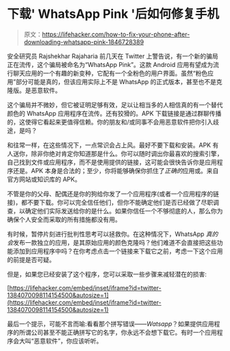 # 下载' WhatsApp Pink '后如何修复手机

> 原文：<https://lifehacker.com/how-to-fix-your-phone-after-downloading-whatsapp-pink-1846728389>

安全研究员 Rajshekhar Rajaharia 前几天在 Twitter 上警告说，有一个新的骗局正在流传，这个骗局被命名为“WhatsApp Pink”。这款 Android 应用有望成为流行聊天应用的一个有趣的新变种，它配有一个全粉色的用户界面。虽然“粉色应用”部分可能是真的，但该应用实际上不是 WhatsApp 的正式版本，甚至也不是克隆版。是恶意软件。



这个骗局并不微妙，但它被证明足够有效，足以让相当多的人相信真的有一个替代颜色的 WhatsApp 应用程序在流传。还有狡猾的。APK 下载链接是通过群聊传播的，这使得它看起来更值得信赖。你的朋友和/或同事不会用恶意软件把你引入歧途，是吗？

和往常一样，在这些情况下，一点常识会占上风。最好不要下载和安装。APK 有人送你，除非你绝对肯定你知道那是什么。你可以随时调出你最喜欢的搜索引擎，自己找到文件或应用程序，而不是使用提供的链接，这可能会很快告诉你是应用程序还是。APK 本身是合法的；至少，你将能够确保你抓住了*正确的*应用或。来自官方网站或知识库的 APK。

不管是你的父母、配偶还是你的狗给你发了一个应用程序(或者一个应用程序的链接)，都不要下载。你可以完全信任他们，但你不能确定他们是否已经做了尽职调查，以确定他们实际发送给你的是什么。如果你信任一个不够彻底的人，那么你为确保个人安全而采取的所有措施都没有用。

有时候，暂停片刻进行批判性思考可以拯救你。在这种情况下，WhatsApp *真的会*发布一款独立的应用，是其原始应用的颜色克隆吗？他们难道不会直接把这些功能添加到应用程序中吗？在你考虑点击一个链接来下载它之前，考虑一下这个应用的前提是否可疑。

但是，如果您已经安装了这个程序，您可以采取一些步骤来减轻潜在的损害:

 [https://lifehacker.com/embed/inset/iframe?id=twitter-1384070098114154500&autosize=1](https://lifehacker.com/embed/inset/iframe?id=twitter-1384070098114154500&autosize=1) 

最后一个提示，可能不言而喻:看看那个拼写错误——*Watsapp*？如果提供应用程序的所谓公司甚至不能正确拼写它的名字，你永远不会想下载它。有时一个应用程序会大叫“恶意软件”，你应该听听。